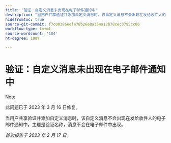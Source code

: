 ```yaml
---
title: "验证：自定义消息未出现在电子邮件通知中"
description: "当用户共享验证并添加自定义消息时，该自定义消息不会出现在发给收件人的电子邮件通知中。主题是验证名称，消息不会在电子邮件中出现。"
hidefromtoc: true
source-git-commit: f7c00386eefe78b26e8a354a12b78cec3795cc06
workflow-type: tm+mt
source-wordcount: '104'
ht-degree: 100%

---
```



# 验证：自定义消息未出现在电子邮件通知中

>[!NOTE]
>
>此问题已于 2023 年 3 月 16 日修复。

当用户共享验证并添加自定义消息时，该自定义消息不会出现在发给收件人的电子邮件通知中。主题是验证名称，消息不会在电子邮件中出现。

_首次报告于 2023 年 2 月 17 日。_


